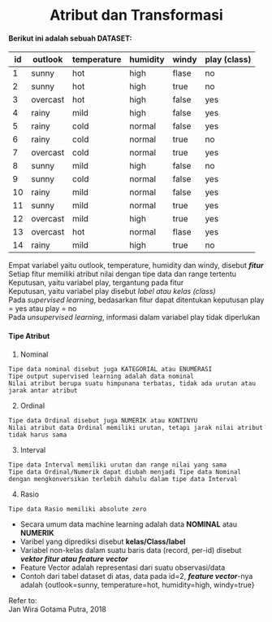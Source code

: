 <h1 align="center">
	<br>
	Atribut dan Transformasi
	<br>
</h1>  


#### Berikut ini adalah sebuah DATASET:
| id  | outlook    | temperature | humidity | windy   | play (class) |
| --- | ---------- | ------------| -------- | --------| ------------ |
| 1   | sunny      | hot         | high     | flase   | no           |
| 2   | sunny      | hot         | high     | true    | no           |
| 3   | overcast   | hot         | high     | false   | yes          |
| 4   | rainy      | mild        | high     | false   | yes          |
| 5   | rainy      | cold        | normal   | false   | yes          |
| 6   | rainy      | cold        | normal   | true    | no           |
| 7   | overcast   | cold        | normal   | true    | yes          |
| 8   | sunny      | mild        | high     | false   | no           |
| 9   | sunny      | cold        | normal   | false   | yes          |
| 10  | rainy      | mild        | normal   | false   | yes          |
| 11  | sunny      | mild        | normal   | true    | yes          |
| 12  | overcast   | mild        | high     | true    | yes          |
| 13  | overcast   | hot         | normal   | flase   | yes          |
| 14  | rainy      | mild        | high     | true    | no           |
  
Empat variabel yaitu outlook, temperature, humidity dan windy, disebut ***fitur***\
Setiap fitur memiliki atribut nilai dengan tipe data dan range tertentu\
Keputusan, yaitu variabel play, tergantung pada fitur\
Keputusan, yaitu variabel play disebut *label atau kelas (class)*\
Pada _supervised learning_, bedasarkan fitur dapat ditentukan keputusan play = yes atau play = no\
Pada _unsupervised learning_, informasi dalam variabel play tidak diperlukan


#### Tipe Atribut

1. Nominal
```
Tipe data nominal disebut juga KATEGORIAL atau ENUMERASI
Tipe output supervised learning adalah data nominal
Nilai atribut berupa suatu himpunana terbatas, tidak ada urutan atau jarak antar atribut 
```
2. Ordinal
```
Tipe data Ordinal disebut juga NUMERIK atau KONTINYU
Nilai atribut data Ordinal memiliki urutan, tetapi jarak nilai atribut tidak harus sama
```
3. Interval
```
Tipe data Interval memiliki urutan dan range nilai yang sama
Tipe data Ordinal/Numerik dapat diubah menjadi Tipe data Nominal
dengan mengkonversikan terlebih dahulu dalam tipe data Interval
```
4. Rasio
```
Tipe data Rasio memiliki absolute zero
```  
  

- Secara umum data machine learning adalah data **NOMINAL** atau **NUMERIK**
- Varibel yang diprediksi disebut **kelas/Class/label**  
- Variabel non-kelas dalam suatu baris data (record, per-id) disebut ***vektor fitur atau feature vector***  
- Feature Vector adalah representasi dari suatu observasi/data  
- Contoh dari tabel dataset di atas, data pada id=2, ***feature vector***-nya adalah {outlook=sunny, temperature=hot, humidity=high, windy=true}





Refer to:  
Jan Wira Gotama Putra, 2018